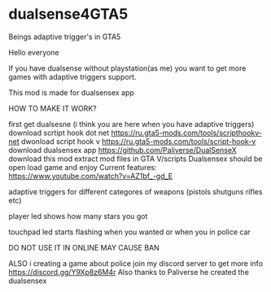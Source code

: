 # dualsense4GTA5
Beings adaptive trigger's in GTA5

Hello everyone

If you have dualsense without playstation(as me) you want to get more games with adaptive triggers support.

This mod is made for dualsensex app

HOW TO MAKE IT WORK?

first get dualsesne (i think you are here when you have adaptive triggers)
download scrtipt hook dot net https://ru.gta5-mods.com/tools/scripthookv-net
dwonload script hook v https://ru.gta5-mods.com/tools/script-hook-v
download dualsensex app https://github.com/Paliverse/DualSenseX
download this mod
extract mod files in GTA V/scripts
Dualsensex should be open 
load game and enjoy
Current features:
https://www.youtube.com/watch?v=AZ1bf_-gd_E

adaptive triggers for different categores of weapons (pistols shutguns rifles etc)

player led shows how many stars you got

touchpad led starts flashing when you wanted or when you in police car 


DO NOT USE IT IN ONLINE MAY CAUSE BAN

ALSO i creating a game about police join my discord server to get more info
https://discord.gg/Y9Xp8z6M4r
Also thanks to Paliverse he created the dualsensex
